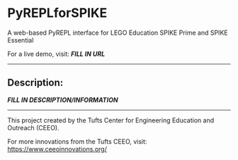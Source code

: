 # PyREPLforSPIKE
A web-based PyREPL interface for LEGO Education SPIKE Prime and SPIKE Essential

For a live demo, visit: ***FILL IN URL***

---
## Description:

***FILL IN DESCRIPTION/INFORMATION***

---

This project created by the Tufts Center for Engineering Education and Outreach (CEEO).

For more innovations from the Tufts CEEO, visit: https://www.ceeoinnovations.org/
